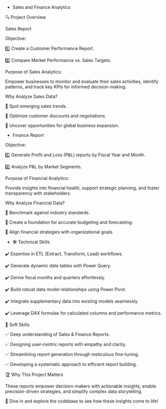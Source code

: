- Sales and Finance Analytics

🔍 Project Overview

Sales Report

Objective:

1️⃣ Create a Customer Performance Report.

2️⃣ Compare Market Performance vs. Sales Targets.

Purpose of Sales Analytics:

Empower businesses to monitor and evaluate their sales activities, identify patterns, and track key KPIs for informed decision-making.


Why Analyze Sales Data?

🔸 Spot emerging sales trends.

🔸 Optimize customer discounts and negotiations.

🔸 Uncover opportunities for global business expansion.


- Finance Report
  
Objective:

1️⃣ Generate Profit and Loss (P&L) reports by Fiscal Year and Month.

2️⃣ Analyze P&L by Market Segments.


Purpose of Financial Analytics:

Provide insights into financial health, support strategic planning, and foster transparency with stakeholders.


Why Analyze Financial Data?

🔸 Benchmark against industry standards.

🔸 Create a foundation for accurate budgeting and forecasting.

🔸 Align financial strategies with organizational goals.


- 🛠 Technical Skills
  
✔️ Expertise in ETL (Extract, Transform, Load) workflows.

✔️ Generate dynamic date tables with Power Query.

✔️ Derive fiscal months and quarters effortlessly.

✔️ Build robust data model relationships using Power Pivot.

✔️ Integrate supplementary data into existing models seamlessly.

✔️ Leverage DAX formulas for calculated columns and performance metrics.



🌟 Soft Skills

✅ Deep understanding of Sales & Finance Reports.

✅ Designing user-centric reports with empathy and clarity.

✅ Streamlining report generation through meticulous fine-tuning.

✅ Developing a systematic approach to efficient report building.



🏆 Why This Project Matters

These reports empower decision-makers with actionable insights, enable precision-driven strategies, and simplify complex data 
storytelling.

🎯 Dive in and explore the codebase to see how these insights come to life!


